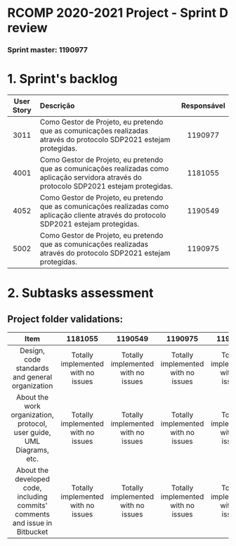 RCOMP 2020-2021 Project - Sprint D review
=========================================
### Sprint master: 1190977 ###

# 1. Sprint's backlog #

| User Story | Descrição | Responsável |
|:---:|:---|:---:|
| 3011 |Como Gestor de Projeto, eu pretendo que as comunicações realizadas através do protocolo SDP2021 estejam protegidas. | 1190977 |
| 4001 | Como Gestor de Projeto, eu pretendo que as comunicações realizadas como aplicação servidora através do protocolo SDP2021 estejam protegidas. | 1181055 |
| 4052 | Como Gestor de Projeto, eu pretendo que as comunicações realizadas como aplicação cliente através do protocolo SDP2021 estejam protegidas. | 1190549 |
| 5002 | Como Gestor de Projeto, eu pretendo que as comunicações realizadas através do protocolo SDP2021 estejam protegidas. | 1190975 |

# 2. Subtasks assessment #

## Project folder validations:

|Item|1181055|1190549|1190975|1190977|
|:---:|:-----------:|:-----------:|:-----------:|:-----------:|
|Design, code standards and general organization |Totally implemented with no issues|Totally implemented with no issues|Totally implemented with no issues|Totally implemented with no issues|
|About the work organization, protocol, user guide, UML Diagrams, etc. |Totally implemented with no issues|Totally implemented with no issues|Totally implemented with no issues|Totally implemented with no issues|
|About the developed code, including commits' comments and issue in Bitbucket |Totally implemented with no issues|Totally implemented with no issues|Totally implemented with no issues|Totally implemented with no issues|





